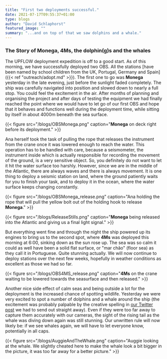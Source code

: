 ```yaml
---
title: "First two deployments successful."
date: 2021-07-17T09:55:37+01:00
type: blogs
author: "David Schlaphorst"
featured_image: ""
summary: "...and on top of that we saw dolphins and a whale."
---
```


### The Story of **Monega**, **4Ms**, the dolphin(g)s and the whales

The UPFLOW deployment expedition is off to a good start. As of this morning, we have successfully deployed two OBS. All the stations [have been named by school children from the UK, Portugal, Germany and Spain]({{< ref "outreach/adopt.md" >}}). The first one to go was **Monega** yesterday in the late evening, just before the sunlight faded completely. The ship was carefully navigated into position and slowed down to nearly a full stop. You could feel the excitement in the air. After months of planning and organising the project and after days of testing the equipment we had finally reached the point where we would have to let go of our first OBS and hope that it behaves and functions well during the deployment time, while sitting by itself in about 4000m beneath the sea surface.

{{< figure src="/blogs/OBSMonega.png" caption="**Monega** on deck right before its deployment." >}}

Ana herself took the task of pulling the rope that releases the instrument from the crane once it was lowered enough to reach the water. This operation has to be handled with care, because a seismometer, the instrument inside which is actually responsible for recording the movement of the ground, is a very sensitive object. So, you definitely do not want to let it hit the water surface too harshly. However, since we are in the middle of the Atlantic, there are always waves and there is always movement. It is one thing to deploy a seismic station on land, where the ground patiently waits for you to finish your task, and to deploy it in the ocean, where the water surface keeps changing constantly.

{{< figure src="/blogs/OBSMonega_release.png" caption="Ana holding the rope that will pull the yellow bolt out of the holding hook to release **Monega**." >}}

{{< figure src="/blogs/ReleaseStills.png" caption="**Monega** being released into the Atlantic and giving us a final light signal." >}}

But everything went fine and through the night the ship powered up its engines to bring us to the second spot, where **4Ms** was deployed this morning at 6:00, sinking down as the sun rose up. The sea was so calm it could as well have been a solid flat surface, or "mar chão" (floor sea) as they call it in Portuguese. Quite stunning actually. We will now continue to deploy stations over the next few weeks, hopefully in weather conditions as excellent as those we had so far.

{{< figure src="/blogs/OBS4MS_release.png" caption="**4Ms** on the crane waiting to be lowered towards the seasurface and then released." >}}

Another nice side effect of calm seas and being outside a lot for the deployment is the increased chance of spotting wildlife. Yesterday we were very excited to spot a number of dolphins and a whale around the ship (the excitement was probably palpable by the creative spelling in [our Twitter post](https://twitter.com/UPFLOWEU/status/1416117381932388353 "Click here to find out that we saw dolphings!") we had to send out straight away). Even if they were too far away to capture them accurately with our cameras, the sight of the rising tail as the whale was diving down again was still stunning. Our unwritten rule will now likely be: if we see whales again, we will have to let everyone know, potentially in all caps.

{{< figure src="/blogs/AuggieAndTheWhale.png" caption="Auggie looking at the whale. We slightly cheated here to make the whale look a bit bigger in the picture, it was too far away for a better picture." >}}
